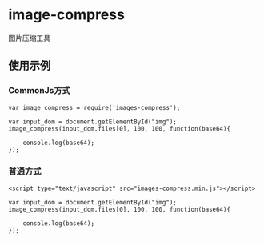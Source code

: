 # image-compress

图片压缩工具


## 使用示例

### CommonJs方式

```
var image_compress = require('images-compress');

var input_dom = document.getElementById("img");
image_compress(input_dom.files[0], 100, 100, function(base64){
    
    console.log(base64);
});
```

### 普通方式

```
<script type="text/javascript" src="images-compress.min.js"></script>

var input_dom = document.getElementById("img");
image_compress(input_dom.files[0], 100, 100, function(base64){
    
    console.log(base64);
});
```